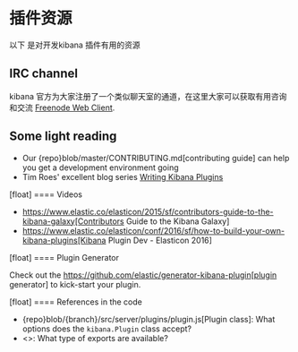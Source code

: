 # 插件资源

以下 是对开发kibana 插件有用的资源
## IRC channel
kibana 官方为大家注册了一个类似聊天室的通道，在这里大家可以获取有用咨询和交流 [Freenode Web Client](http://webchat.freenode.net/?channels=kibana).

## Some light reading
- Our {repo}blob/master/CONTRIBUTING.md[contributing guide] can help you get a development environment going
- Tim Roes' excellent blog series [Writing Kibana Plugins](https://www.timroes.de/2016/02/21/writing-kibana-plugins-custom-applications/)

[float]
==== Videos
- https://www.elastic.co/elasticon/2015/sf/contributors-guide-to-the-kibana-galaxy[Contributors Guide to the Kibana Galaxy]
- https://www.elastic.co/elasticon/conf/2016/sf/how-to-build-your-own-kibana-plugins[Kibana Plugin Dev - Elasticon 2016]

[float]
==== Plugin Generator

Check out the https://github.com/elastic/generator-kibana-plugin[plugin generator] to kick-start your plugin.

[float]
==== References in the code
 - {repo}blob/{branch}/src/server/plugins/plugin.js[Plugin class]: What options does the `kibana.Plugin` class accept?
 - <<development-uiexports>>: What type of exports are available?
